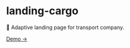# landing-cargo
🚚 Adaptive landing page for transport company. 

<a href="https://altentaller.github.io/karavan1/index.html">Demo  &rarr;</a>
